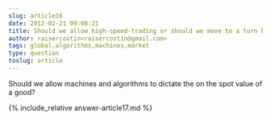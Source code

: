 ```yaml
---
slug: article16
date: 2012-02-21 09:08:21
title: Should we allow high-speed-trading or should we move to a turn based trading?
author: raisercostin<raisercostin@gmail.com>
tags: global,algorithms,machines,market
type: question
toslug: article
---
```

<p>Should we allow machines and algorithms to dictate the on the spot value of a good?</p>
{% include_relative answer-article17.md %}
